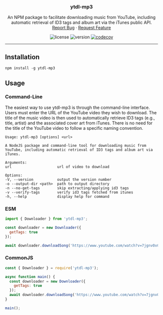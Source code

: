 <!-- PROJECT LOGO -->
<div align="center">
  <h3 align="center">ytdl-mp3</h3>
  <p align="center">
    An NPM package to facilitate downloading music from YouTube, including automatic retrieval of ID3 tags and album art via the iTunes public API.
    <br />
    <a href="https://github.com/joshunrau/ytdl-mp3/issues" rel="noreferrer" target="_blank">Report Bug</a>
    ·
    <a href="https://github.com/joshunrau/ytdl-mp3/issues" rel="noreferrer" target="_blank">Request Feature</a>
  </p>
</div>

<!-- PROJECT SHIELDS -->
<div align="center">

![license](https://img.shields.io/github/license/joshunrau/ytdl-mp3)
![version](https://img.shields.io/github/package-json/v/joshunrau/ytdl-mp3)
[![codecov](https://codecov.io/gh/joshunrau/ytdl-mp3/graph/badge.svg?token=T35BBZ7Q42)](https://codecov.io/gh/joshunrau/ytdl-mp3)

</div>
<hr />

## Installation

```shell
npm install -g ytdl-mp3
```

## Usage

### Command-Line

The easiest way to use ytdl-mp3 is through the command-line interface. Users must enter the URL of the YouTube video they wish to download. The title of the music video is then used to automatically retrieve ID3 tags (e.g., title, artist) and the associated cover art from iTunes. There is no need for the title of the YouTube video to follow a specific naming convention.

```
Usage: ytdl-mp3 [options] <url>

A NodeJS package and command-line tool for downloading music from YouTube, including automatic retrieval of ID3 tags and album art via iTunes.

Arguments:
url                     url of video to download

Options:
-V, --version           output the version number
-o --output-dir <path>  path to output directory
-n --no-get-tags        skip extracting/applying id3 tags
-v --verify-tags        verify id3 tags fetched from itunes
-h, --help              display help for command
```

### ESM

```javascript
import { Downloader } from 'ytdl-mp3';

const downloader = new Downloader({
  getTags: true
});

await downloader.downloadSong('https://www.youtube.com/watch?v=7jgnv0xCv-k');
```

### CommonJS

```javascript
const { Downloader } = require('ytdl-mp3');

async function main() {
  const downloader = new Downloader({
    getTags: true
  });
  await downloader.downloadSong('https://www.youtube.com/watch?v=7jgnv0xCv-k');
}

main();
```
